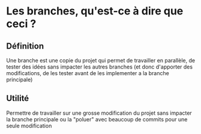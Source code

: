 # Les branches, qu'est-ce à dire que ceci ?

## Définition

Une branche est une copie du projet qui permet de travailler en parallèle, de tester des idées sans impacter les autres branches (et donc d'apporter des modifications, de les tester avant de les implementer a la branche principale)

## Utilité

Permettre de travailler sur une grosse modification du projet sans impacter la branche principale ou la "poluer" avec beaucoup de commits pour une seule modification